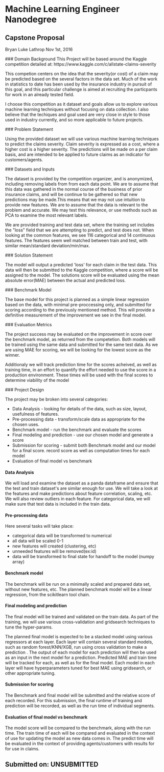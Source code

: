 # Machine Learning Engineer Nanodegree

## Capstone Proposal

Bryan Luke Lathrop
Nov 1st, 2016

<div>
### Domain Background
This Project  will be based around the Kaggle competition detailed at:
https://www.kaggle.com/c/allstate-claims-severity

This competion centers on the idea that the severity(or cost) of a claim may be predicted based on the several factors in the data set. Much of the work in statistics to date has been used by the insurance industry in pursuit of this goal, and this particular challenge is aimed at recruiting the particpants for work in an already tested field.

I choose this competition as it dataset and goals allow us to explore various machine learning techniques without focusing on data collection. I also believe that the techiques and goal used are very close in style to those used in industry currently, and so more applicable to future projects.
<div>
### Problem Statement

Using the provided dataset we will use various machine learning techniques to predict the claims severity. Claim severity is expressed as a cost, where a higher cost is a higher severity. The predictions will be made on a per claim basis, and are intended to be applied to future claims as an indicator for customers/agents.
<div>
### Datasets and Inputs

The dataset is provided by the competition organizer, and is anonymized, including removing labels from from each data point. We are to assume that this data was gathered in the normal course of the business of prior insurance claims, and will be continue to be gathered so that new predictions may be made.This means that we may not use intuition to provide new features. We are to assume that the data is relevant to the problem and accurate. We may test this relevance, or use methods such as PCA to examine the most relevant labels. 

We are provided training and test data set, where the training set includes the "loss" field that we are attempting to predict, and test does not. When looking at the common features, we see 116 categorical and 14 continuous features. The features seem well matched between train and test, with similar mean/standard deviation/min/max. 
<div>
### Solution Statement

The model will output a predicted 'loss' for each claim in the test data. This data will then be submitted to the Kaggle competition, where a score will be assigned to the model. The solutions score will be evaluated using the mean absolute error(MAE) between the actual and predicted loss.  
<div>
### Benchmark Model

The base model for this project is planned as a simple linear regression based on the data, with minimal pre-proccessing only, and submitted for scoring according to the previously mentioned method. This will provide a definitive measurement of the improvement we see in the final model. 
<div>
### Evaluation Metrics

The project success may be evaluated on the improvement in score over the benchmark model, as returned from the competetion. Both models will be trained using the same data and submitted for the same test data. As we are using MAE for scoring, we will be looking for the lowest score as the winner.

Additionaly we will track prediction time for the scores acheived, as well as training time, in an effort to quantify the effort needed to use the score in a production environment. These times will be used with the final scores to determine viability of the model
<div>
### Project Design

The project may be broken into several categories:
* Data Analysis -  looking for details of the data, such as size, layout, usefulness of features.
* Pre-processing data - transform/scale data as appropriate for the chosen uses.
* Benchmark model - run the benchmark and evaluate the scores
* Final modeling and prediction - use our chosen model and generate a score
* Submission for scoring - submit both Benchmark model and our model for a final score. record score as well as computation times for each model
* Evaluation of final model vs benchmark
<div>

#### Data Analysis
  We will load and examine the dataset as a panda dataframe and ensure that the test and train dataset's are similar enough for use. We will take a look at the features and make predictions about feature correlation, scaling, etc. We will also review outliers in each feature. For categorical data, we will make sure that test data is included in the train data.
  
#### Pre-processing data
 Here several tasks will take place:
 * categorical data will be transformed to numerical
 * all data will be scaled 0-1 
 * new features will created (clustering, etc)
 * unneeded features will be removed(ex:id)
 * data will be transformed to final state for handoff to the model (numpy array)

#### Benchmark model
 The benchmark will be run on a minimally scaled and prepared data set, without new features, etc. The planned benchmark model will be a linear regression, from the scikitlearn tool chain.

#### Final modeling and prediction
 The final model will be trained and validated on the train data. As part of the training, we will use various cross-validation and gridsearch techniques to tune the hyper-params.
 
 The planned final model is expected to be a stacked model using various regressors at each layer. Each layer will contain several standard models, such as random forest/KNN/XGB, run using cross validation to make a prediction . The output of each model for each prediction will then be used as an input in the next model for a prediction. Predicted MAE and train time will be tracked for each, as well as for the final model. Each model in each layer will have hyperparameters tuned for best MAE using gridsearch, or other appropriate tuning.

#### Submission for scoring
 The Benchmark and final model will be submitted and the relative score of each recorded. For this submission, the final runtime of training and prediction will be recorded, as well as the run time of individual segments. 
 
#### Evaluation of final model vs benchmark
 The model score will be compared to the benchmark, along with the run time. The train time of each will be compared and evaluated in the context of use for updating the model as new data comes in. The predict time will be evaluated in the context of providing agents/customers with results for for use in claims.


## Submitted on: UNSUBMITTED
